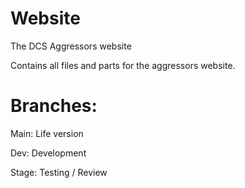 # Website
The DCS Aggressors website

Contains all files and parts for the aggressors website.

# Branches:
Main:  Life version

Dev:   Development

Stage: Testing / Review

